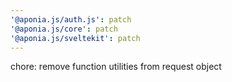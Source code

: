 ```yaml
---
'@aponia.js/auth.js': patch
'@aponia.js/core': patch
'@aponia.js/sveltekit': patch
---
```


chore: remove function utilities from request object
